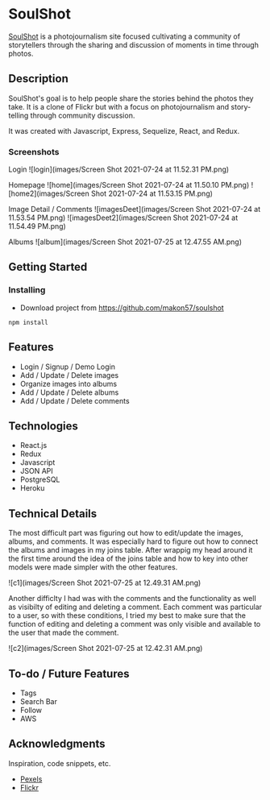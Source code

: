# SoulShot

[SoulShot](https://soulshot.herokuapp.com/) is a photojournalism site focused cultivating a community of storytellers through the sharing and discussion of moments in time through photos.

## Description

SoulShot's goal is to help people share the stories behind the photos they take. It is a clone of Flickr but with a focus on photojournalism and story-telling through community discussion.

It was created with Javascript, Express, Sequelize, React, and Redux.

### Screenshots

Login
![login](images/Screen Shot 2021-07-24 at 11.52.31 PM.png)

Homepage
![home](images/Screen Shot 2021-07-24 at 11.50.10 PM.png)
![home2](images/Screen Shot 2021-07-24 at 11.53.15 PM.png)

Image Detail / Comments
![imagesDeet](images/Screen Shot 2021-07-24 at 11.53.54 PM.png)
![imagesDeet2](images/Screen Shot 2021-07-24 at 11.54.49 PM.png)

Albums
![album](images/Screen Shot 2021-07-25 at 12.47.55 AM.png)

## Getting Started

### Installing

* Download project from https://github.com/makon57/soulshot
```
npm install
```

## Features

* Login / Signup / Demo Login
* Add / Update / Delete images
* Organize images into albums
* Add / Update / Delete albums
* Add / Update / Delete comments

## Technologies

* React.js
* Redux
* Javascript
* JSON API
* PostgreSQL
* Heroku

## Technical Details

The most difficult part was figuring out how to edit/update the images, albums, and comments. It was especially hard to figure out how to connect the albums and images in my joins table. After wrappig my head around it the first time around the idea of the joins table and how to key into other models were made simpler with the other features.

![c1](images/Screen Shot 2021-07-25 at 12.49.31 AM.png)

Another difficlty I had was with the comments and the functionality as well as visibilty of editing and deleting a comment. Each comment was particular to a user, so with these conditions, I tried my best to make sure that the function of editing and deleting a comment was only visible and available to the user that made the comment.

![c2](images/Screen Shot 2021-07-25 at 12.42.31 AM.png)

## To-do / Future Features

* Tags
* Search Bar
* Follow
* AWS

## Acknowledgments

Inspiration, code snippets, etc.
* [Pexels](https://www.pexels.com/)
* [Flickr](https://www.flickr.com/)
